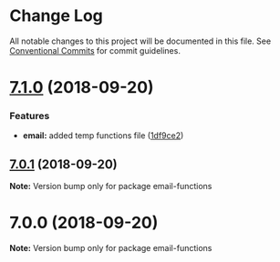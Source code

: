 # Change Log

All notable changes to this project will be documented in this file.
See [Conventional Commits](https://conventionalcommits.org) for commit guidelines.

<a name="7.1.0"></a>
# [7.1.0](https://github.com/heckfordraj/temp/compare/v7.0.1...v7.1.0) (2018-09-20)


### Features

* **email:** added temp functions file ([1df9ce2](https://github.com/heckfordraj/temp/commit/1df9ce2))





<a name="7.0.1"></a>
## [7.0.1](https://github.com/heckfordraj/temp/compare/v6.0.0...v7.0.1) (2018-09-20)

**Note:** Version bump only for package email-functions





<a name="7.0.0"></a>
# 7.0.0 (2018-09-20)

**Note:** Version bump only for package email-functions
